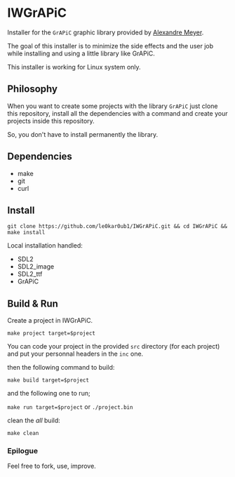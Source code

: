 # IWGrAPiC

Installer for the `GrAPiC` graphic library provided by [Alexandre Meyer](https://perso.liris.cnrs.fr/alexandre.meyer/grapic).

The goal of this installer is to minimize the side effects and the user job while installing and using a little library like GrAPiC.

This installer is working for Linux system only.

## Philosophy

When you want to create some projects with the library `GrAPiC` just clone this repository, install all the dependencies with a command and create your projects inside this repository.

So, you don't have to install permanently the library.

## Dependencies

* make
* git
* curl

## Install

`git clone https://github.com/le0kar0ub1/IWGrAPiC.git && cd IWGrAPiC && make install`

Local installation handled:
  * SDL2
  * SDL2_image
  * SDL2_ttf
  * GrAPiC

## Build & Run

Create a project in IWGrAPiC.

`make project target=$project`

You can code your project in the provided `src` directory (for each project) and put your personnal headers in the `inc` one.

then the following command to build:

`make build target=$project`

and the following one to run;

`make run target=$project` or `./project.bin`

clean the *all* build:

`make clean`

### Epilogue

Feel free to fork, use, improve.
